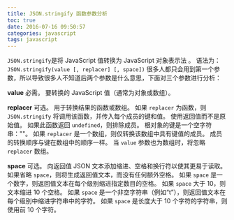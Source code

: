 ```yaml
---
title: JSON.stringify 函数参数分析
toc: true
date: 2016-07-16 09:50:57
categories: javascript
tags: javascript
---
```


``JSON.stringify``是将 JavaScript 值转换为 JavaScript 对象表示法 。
语法为：``JSON.stringify(value [, replacer] [, space])``
很多人都只会用到第一个参数，所以导致很多人不知道后两个参数是什么意思，下面对三个参数进行分析：

**value**
必需。 要转换的 JavaScript 值（通常为对象或数组）。

**replacer**
可选。 用于转换结果的函数或数组。 
如果 ``replacer`` 为函数，则 ``JSON.stringify`` 将调用该函数，并传入每个成员的键和值。 使用返回值而不是原始值。 如果此函数返回 ``undefined``，则排除成员。 根对象的键是一个空字符串：""。 
如果 ``replacer`` 是一个数组，则仅转换该数组中具有键值的成员。 成员的转换顺序与键在数组中的顺序一样。 当 ``value`` 参数也为数组时，将忽略 ``replacer`` 数组。

**space**
可选。 向返回值 JSON 文本添加缩进、空格和换行符以使其更易于读取。 
如果省略 ``space``，则将生成返回值文本，而没有任何额外空格。
如果 ``space`` 是一个数字，则返回值文本在每个级别缩进指定数目的空格。 如果 ``space`` 大于 10，则文本缩进 10 个空格。 
如果 ``space`` 是一个非空字符串（例如“t”），则返回值文本在每个级别中缩进字符串中的字符。
如果 ``space`` 是长度大于 10 个字符的字符串，则使用前 10 个字符。